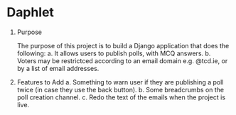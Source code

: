 Daphlet
=================

1. Purpose

	The purpose of this project is to build a Django application that does the following:
		a. It allows users to publish polls, with MCQ answers.
		b. Voters may be restrictced according to an email domain e.g. @tcd.ie, or by a list of email addresses.

2. Features to Add
		a. Something to warn user if they are publishing a poll twice (in case they use the back button).
		b. Some breadcrumbs on the poll creation channel.
		c. Redo the text of the emails when the project is live. 

	
